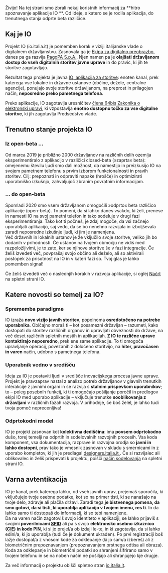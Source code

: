 Živijo! Na tej strani smo zbrali nekaj koristnih informacij za **hitro spoznavanje aplikacije IO **. Od ideje, s katero se je rodila aplikacija, do trenutnega stanja odprte beta različice.

**Kaj je IO**
-------------
Projekt IO (io.italia.it) je pomemben korak v viziji italijanske vlade o digitalnem državljanstvu. Zasnovala ga je [Ekipa za digitalno preobrazbo](https://teamdigitale.governo.it/), danes pa ga razvija [PagoPA S.p.A.](https://www.pagopa.it/). Njen namen pa je **olajšati državljanom dostop do vseh digitalnih storitev javne uprave** in do pravic, ki jih te storitve zagotavljajo.

Rezultat tega projekta je javna [IO, aplikacija za storitve](https://io.italia.it/): enoten kanal, prek katerega vse lokalne in državne ustanove (občine, dežele, centralne agencije), ponujajo svoje storitve državljanom, na preprost in prilagojen način, **neposredno preko pametnega telefona**.

Preko aplikacije, IO zagotavlja uresničitev [člena 64bis](https://docs.italia.it/italia/piano-triennale-ict/codice-amministrazione-digitale-docs/it/v2017-12-13/_rst/capo5_sezione3_art64-bis.html) [Zakonika o elektronski upravi](https://docs.italia.it/italia/piano-triennale-ict/codice-amministrazione-digitale-docs/it/v2017-12-13/index.html), ki vzpostavlja **enotno dostopno točko za vse digitalne storitve**, ki jih zagotavlja Predsedstvo vlade.

**Trenutno stanje projekta IO**
------------------------------------
### Iz open-beta …
Od marca 2019 je približno 2000 državljanov na različnih delih ozemlja eksperimentiralo z aplikacijo v različici closed-beta (»zaprta« beta): omejenemu številu ljudi smo dali možnost, da namestijo in preizkusijo IO na svojem pametnem telefonu s prvim izborom funkcionalnosti in pravih storitev. Cilj: prepoznati in odpraviti napake (hrošče) in optimizirati uporabniško izkušnjo, zahvaljujoč zbranim povratnim informacijam.

### … do open-beta
Spomladi 2020 smo vsem državljanom omogočili »odprto« beta različico aplikacije (open-beta). To pomeni, da si lahko danes vsakdo, ki želi, prenese in namesti IO na svoj pametni telefon in tako sodeluje v drugi fazi eksperimentiranja. Tako kot ti počneš, je zdaj mogoče, da vsi začnejo uporabljati aplikacijo, saj vedo, da se bo nenehno razvijala in izboljševala zaradi neposredne izkušnje ljudi, ki jim je namenjena.<br/>
Več državnih in lokalnih ustanov je že vključilo svoje storitve, veliko jih bo dodanih v prihodnosti. Če ustanov na tvojem območju ne vidiš med razpoložljivimi, je to zato, ker se njihove storitve še v fazi integracije. Če želiš izvedeti več, povprašaj svojo občino ali deželo, ali so aktivirali postopek za prisotnost na IO in v kateri fazi so. Tvoj glas je lahko pomemben signal!

Če želiš izvedeti več o naslednjih korakih v razvoju aplikacije, si oglej [Načrt](https://io.italia.it/roadmap/#nextsteps) na spletni strani IO.

**Katere novosti so temelj za IO?**
------------------------------
### Sprememba paradigme
IO izraža **novo vizijo javnih storitev**, popolnoma **osredotočeno na potrebe uporabnika**. Običajno moraš ti – kot posamezni državljan – razumeti, kako dostopati do storitev različnih organov in upravljati obveznosti do države, na več deset različnih spletnih mestih in aplikacijah. **Z IO te različne uprave kontaktirajo neposredno**, prek ene same aplikacije. To ti omogoča upravljanje operacij, povezanih z določeno storitvijo, na **hiter, pravočasen in varen** način, udobno s pametnega telefona.

### Uporabnik vedno v središču
Ideja za IO je postaviti ljudi v središče inovacijskega procesa javne uprave. Projekt je pravzaprav nastal z analizo potreb državljanov v glavnih trenutkih interakcije z javnimi organi in se razvija s **stalnim prispevkom uporabnikov**; to – poleg posebnih funkcij, ki ti omogočajo pošiljanje poročil in predlogov ekipi IO med uporabo aplikacije – vključuje trenutke **sooblikovanja z državljani** v različnih fazah razvoja. V prihodnje, če boš želel, je lahko tudi tvoja pomoč neprecenljiva!

### Odprtokodni model
IO je projekt zasnovan kot **kolektivna dediščina**: ima **povsem odprtokodno** dušo, torej temelji na odprtih in sodelovalnih razvojnih procesih. Vsa koda komponent, vsa dokumentacija, razprave in razvojna orodja so **javni in lahko dostopni**, prav tako je vmesnik zasnovan v skladu s smernicami in z uporabo kompletov, ki jih je predlagal [designers.italia.it ](https://designers.italia.it). Če si razvijalec ali oblikovalec in želiš prispevati k projektu, poišči [način sodelovanja](https://io.italia.it/sviluppatori/) na spletni strani IO.

**Varna avtentikacija**
------------------------
IO je kanal, prek katerega lahko, od vseh javnih uprav, prejemaš sporočila, ki vključujejo tvoje osebne podatke, kot so na primer tisti, ki se nanašajo na tvoje delo, zdravje ali plačila državi. Zaradi tega **je bistvenega pomena, da smo gotovi, da si tisti, ki uporablja aplikacijo v tvojem imenu, res ti**. In da lahko samo ti dostopaš do informacij, ki so tebi namenjene.<br/>
Da na varen način zagotoviš svojo identiteto v aplikaciji, se lahko prijaviš s svojimi **poverilnicami [SPID](https://innovazione.gov.it/it/progetti/spid/)** ali pa s svojo **elektronsko osebno izkaznico ([CIE](https://innovazione.gov.it/it/progetti/cie/)) in kodo PIN**, ki si jo prejel/a ob izdaji le-te, in ki zagotavlja, da si lahko edini/a, ki jo uporablja (tudi če je dokument ukraden). Po prvi registraciji boš lažje dostopal/a z vnosom kode za odklepanje (ki jo sam/a izbereš) ali z biometričnim prepoznavanjem (prepoznavanjem prstnega odtisa ali obraza). Koda za odklepanje in biometrični podatki so shranjeni šifrirano samo v tvojem telefonu in se na noben način ne pošiljajo ali shranjujejo kje drugje.

Za več informacij o projektu obišči spletno stran [io.italia.it](http://io.italia.it).

